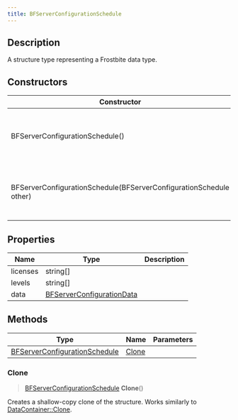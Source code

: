 ```yaml
---
title: BFServerConfigurationSchedule
---
```

## Description

A structure type representing a Frostbite data type.

## Constructors

| Constructor                                                        | Description                                              |
| ------------------------------------------------------------------ | -------------------------------------------------------- |
| BFServerConfigurationSchedule()                                    | Create a new instance of this structure type.            |
| BFServerConfigurationSchedule(BFServerConfigurationSchedule other) | Create a reference copy of a structure of the same type. |

## Properties

| Name     | Type                                                   | Description |
| -------- | ------------------------------------------------------ | ----------- |
| licenses | string\[\]                                             |             |
| levels   | string\[\]                                             |             |
| data     | [BFServerConfigurationData](/vext/ref/fb/bfserverconfigurationdata/) |             |

## Methods

| Type                                                           | Name            | Parameters |
| -------------------------------------------------------------- | --------------- | ---------- |
| [BFServerConfigurationSchedule](/vext/ref/fb/bfserverconfigurationschedule/) | [Clone](#clone) |            |

### Clone

> [BFServerConfigurationSchedule](/vext/ref/fb/bfserverconfigurationschedule/) **Clone**()

Creates a shallow-copy clone of the structure. Works similarly to [DataContainer::Clone](/vext/ref/shared/class/datacontainer#clone).
